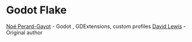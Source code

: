 # Godot Flake

[Noé Perard-Gayot](https://github.com/MadMcCrow) - Godot , GDExtensions, custom profiles
[David Lewis](https://github.com/IllustratedMan-code) - Original author